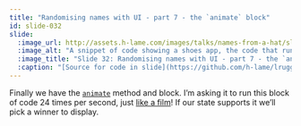 ```yaml
---
title: "Randomising names with UI - part 7 - the `animate` block"
id: slide-032
slide:
  :image_url: http://assets.h-lame.com/images/talks/names-from-a-hat/slides/032.png
  :image_alt: "A snippet of code showing a shoes app, the code that runs in the `animate` block is highlighted; source: https://github.com/h-lame/lruggery/blob/4e02855d64a111c8ee72e1a736da7a868384a1f8/names_from_a_hat/haphazard2.rb"
  :image_title: "Slide 32: Randomising names with UI - part 7 - the `animate` block"
  :caption: "[Source for code in slide](https://github.com/h-lame/lruggery/blob/4e02855d64a111c8ee72e1a736da7a868384a1f8/names_from_a_hat/haphazard2.rb)"
---
```

Finally we have the [`animate`](http://shoesrb.com/manual/Element.html#animate) method and block.  I’m asking it to run this block of code 24 times per second, just [like a film](https://en.wikipedia.org/wiki/Frame_rate#Film_and_video)!  If our state supports it we’ll pick a winner to display.
